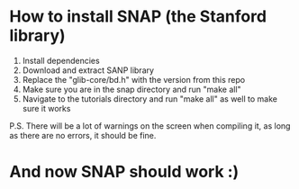 # How to install SNAP (the Stanford library)

1. Install dependencies
2. Download and extract SANP library
3. Replace the "glib-core/bd.h" with the version from this repo
4. Make sure you are in the snap directory and run "make all"
5. Navigate to the tutorials directory and run "make all" as well to make sure it works

P.S. There will be a lot of warnings on the screen when compiling it, as long as there are no errors, it should be fine.

# And now SNAP should work :)
